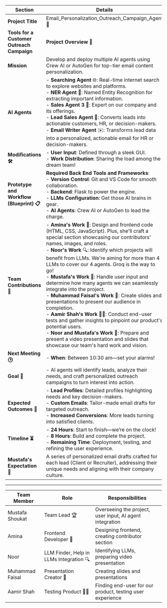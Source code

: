 

| **Section**                         | **Details**                                                                 |
|-------------------------------------|------------------------------------------------------------------------------|
| **Project Title**                   | Email_Personalization_Outreach_Campaign_Agent 🚀                            |
| **Tools for a Customer Outreach Campaign** | **Project Overview 🧩**                                                    |
| **Mission**                         | Develop and deploy multiple AI agents using Crew AI or AutoGen for top-tier email content personalization. |
| **AI Agents**                       | - **Searching Agent** 🌐: Real-time internet search to explore websites and platforms. <br>- **NER Agent** 🧠: Named Entity Recognition for extracting important information.<br>- **Sales Agent 3** 💼: Expert on our company and its offerings.<br>- **Lead Sales Agent** 🎯: Converts leads into actionable customers, HR, or decision-makers.<br>- **Email Writer Agent** ✉️: Transforms lead data into a personalized, actionable email for HR or decision-makers. |
| **Modifications 🛠️**                | - **User Input**: Defined through a sleek GUI. <br>- **Work Distribution**: Sharing the load among the dream team! |
| **Prototype and Workflow (Blueprint) 📋** | **Required Back End Tools and Frameworks**:<br>- **Version Control**: Git and VS Code for smooth collaboration.<br>- **Backend**: Flask to power the engine.<br>- **LLMs Configuration**: Get those AI brains in gear.<br>- **AI Agents**: Crew AI or AutoGen to lead the charge. |
| **Team Contributions 🤝**           | - **Amina's Work** 🎨: Design and frontend code (HTML, CSS, JavaScript). Plus, she'll craft a special section showcasing our contributors' names, images, and roles.<br>- **Noor's Work** 🔍: Identify which projects will benefit from LLMs. We're aiming for more than 4 LLMs to cover our 4 agents. Groq is the way to go!<br>- **Mustafa's Work** 🧩: Handle user input and determine how many agents we can seamlessly integrate into the project.<br>- **Muhammad Faisal's Work** 🎤: Create slides and presentations to present our audience in completion.<br>- **Aamir Shah's Work** 🕵️‍♂️: Conduct end-user tests and gather insights to pinpoint our product's potential users.<br>- **Noor and Mustafa's Work** 🎥: Prepare and present a video presentation and slides that showcase our team's hard work and vision. |
| **Next Meeting 🕒**                 | - **When**: Between 10:30 am—set your alarms!                               |
| **Goal 🎯**                         | - AI agents will identify leads, analyze their needs, and craft personalized outreach campaigns to turn interest into action. |
| **Expected Outcomes 🚀**            | - **Lead Profiles**: Detailed profiles highlighting needs and key decision-makers.<br>- **Custom Emails**: Tailor-made email drafts for targeted outreach.<br>- **Increased Conversions**: More leads turning into satisfied clients. |
| **Timeline ⏳**                      | - **24 Hours**: Start to finish—we’re on the clock!<br>- **8 Hours**: Build and complete the project.<br>- **Remaining Time**: Deployment, testing, and refining the user experience. |
| **Mustafa's Expectation 🎯**         | A series of personalized email drafts crafted for each lead (Client or Recruiter), addressing their unique needs and aligning with their company culture. |

---

| **Team Member**       | **Role**                             | **Responsibilities**                                                 |
|-----------------------|--------------------------------------|-----------------------------------------------------------------------|
| Mustafa Shoukat       | Team Lead 🏆                         | Overseeing the project, user input, AI agent integration               |
| Amina                 | Frontend Developer 🎨               | Designing frontend, creating contributor section                      |
| Noor                  | LLM Finder, Help in LLMs Integration 🔍 | Identifying LLMs, preparing video presentation                         |
| Muhammad Faisal       | Presentation Creator 🎤             | Creating slides and presentations                                      |
| Aamir Shah            | Testing Product 🕵️‍♂️              | Finding end-user for our product, testing user experience              |

